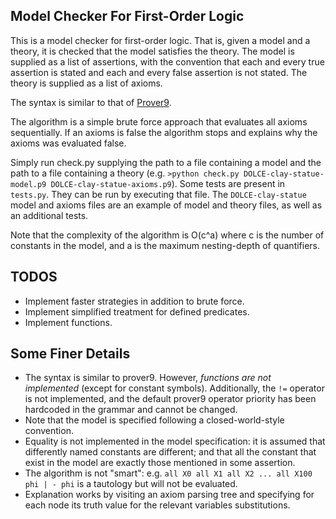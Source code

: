 ## Model Checker For First-Order Logic
This is a model checker for first-order logic. That is, given a model and a theory, it is checked that the model satisfies the theory. 
The model is supplied as a list of assertions, with the convention that each and every true assertion is stated and each and every false assertion is not stated. 
The theory is supplied as a list of axioms. 

The syntax is similar to that of [Prover9](https://www.cs.unm.edu/~mccune/mace4/).

The algorithm is a simple brute force approach that evaluates all axioms sequentially. If an axioms is false the algorithm stops and explains why the axioms was evaluated false. 

Simply run check.py supplying the path to a file containing a model and the path to a file containing a theory (e.g. `>python check.py DOLCE-clay-statue-model.p9 DOLCE-clay-statue-axioms.p9`).
Some tests are present in `tests.py`. They can be run by executing that file. The `DOLCE-clay-statue` model and axioms files are an example of model and theory files, as well as an additional tests. 

Note that the complexity of the algorithm is O(c^a) where c is the number of constants in the model, and a is the maximum nesting-depth of quantifiers.   

## TODOS
- Implement faster strategies in addition to brute force. 
- Implement simplified treatment for defined predicates.
- Implement functions.

## Some Finer Details
- The syntax is similar to prover9. However, *functions are not implemented* (except for constant symbols). Additionally, the `!=` operator is not implemented, and the default prover9 operator priority has been hardcoded in the grammar and cannot be changed. 
- Note that the model is specified following a closed-world-style convention. 
- Equality is not implemented in the model specification: it is assumed that differently named constants are different; and that all the constant that exist in the model are exactly those mentioned in some assertion.  
- The algorithm is not "smart": e.g. `all X0 all X1 all X2 ... all X100 phi | - phi` is a tautology but will not be evaluated.
- Explanation works by visiting an axiom parsing tree and specifying for each node its truth value for the relevant variables substitutions. 
